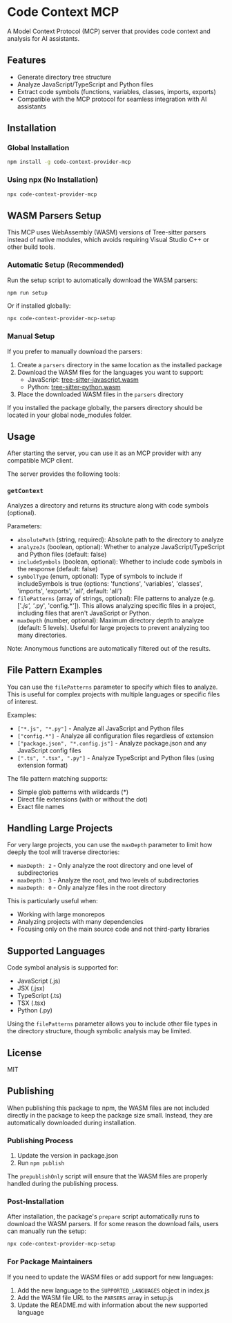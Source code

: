 # Code Context MCP

A Model Context Protocol (MCP) server that provides code context and analysis for AI assistants.

## Features

- Generate directory tree structure
- Analyze JavaScript/TypeScript and Python files
- Extract code symbols (functions, variables, classes, imports, exports)
- Compatible with the MCP protocol for seamless integration with AI assistants

## Installation

### Global Installation

```bash
npm install -g code-context-provider-mcp
```

### Using npx (No Installation)

```bash
npx code-context-provider-mcp
```

## WASM Parsers Setup

This MCP uses WebAssembly (WASM) versions of Tree-sitter parsers instead of native modules, which avoids requiring Visual Studio C++ or other build tools.

### Automatic Setup (Recommended)

Run the setup script to automatically download the WASM parsers:

```bash
npm run setup
```

Or if installed globally:

```bash
npx code-context-provider-mcp-setup
```

### Manual Setup

If you prefer to manually download the parsers:

1. Create a `parsers` directory in the same location as the installed package
2. Download the WASM files for the languages you want to support:
   - JavaScript: [tree-sitter-javascript.wasm](https://github.com/tree-sitter/tree-sitter-javascript/releases)
   - Python: [tree-sitter-python.wasm](https://github.com/tree-sitter/tree-sitter-python/releases)
3. Place the downloaded WASM files in the `parsers` directory

If you installed the package globally, the parsers directory should be located in your global node_modules folder.

## Usage

After starting the server, you can use it as an MCP provider with any compatible MCP client.

The server provides the following tools:

### `getContext`

Analyzes a directory and returns its structure along with code symbols (optional).

Parameters:
- `absolutePath` (string, required): Absolute path to the directory to analyze
- `analyzeJs` (boolean, optional): Whether to analyze JavaScript/TypeScript and Python files (default: false)
- `includeSymbols` (boolean, optional): Whether to include code symbols in the response (default: false)
- `symbolType` (enum, optional): Type of symbols to include if includeSymbols is true (options: 'functions', 'variables', 'classes', 'imports', 'exports', 'all', default: 'all')
- `filePatterns` (array of strings, optional): File patterns to analyze (e.g. ['*.js', '*.py', 'config.*']). This allows analyzing specific files in a project, including files that aren't JavaScript or Python.
- `maxDepth` (number, optional): Maximum directory depth to analyze (default: 5 levels). Useful for large projects to prevent analyzing too many directories.

Note: Anonymous functions are automatically filtered out of the results.

## File Pattern Examples

You can use the `filePatterns` parameter to specify which files to analyze. This is useful for complex projects with multiple languages or specific files of interest.

Examples:
- `["*.js", "*.py"]` - Analyze all JavaScript and Python files
- `["config.*"]` - Analyze all configuration files regardless of extension
- `["package.json", "*.config.js"]` - Analyze package.json and any JavaScript config files
- `[".ts", ".tsx", ".py"]` - Analyze TypeScript and Python files (using extension format)

The file pattern matching supports:
- Simple glob patterns with wildcards (*)
- Direct file extensions (with or without the dot)
- Exact file names

## Handling Large Projects

For very large projects, you can use the `maxDepth` parameter to limit how deeply the tool will traverse directories:

- `maxDepth: 2` - Only analyze the root directory and one level of subdirectories
- `maxDepth: 3` - Analyze the root, and two levels of subdirectories
- `maxDepth: 0` - Only analyze files in the root directory

This is particularly useful when:
- Working with large monorepos
- Analyzing projects with many dependencies
- Focusing only on the main source code and not third-party libraries

## Supported Languages

Code symbol analysis is supported for:
- JavaScript (.js)
- JSX (.jsx)
- TypeScript (.ts)
- TSX (.tsx)
- Python (.py)

Using the `filePatterns` parameter allows you to include other file types in the directory structure, though symbolic analysis may be limited.

## License

MIT

## Publishing

When publishing this package to npm, the WASM files are not included directly in the package to keep the package size small. Instead, they are automatically downloaded during installation.

### Publishing Process

1. Update the version in package.json
2. Run `npm publish`

The `prepublishOnly` script will ensure that the WASM files are properly handled during the publishing process.

### Post-Installation

After installation, the package's `prepare` script automatically runs to download the WASM parsers. If for some reason the download fails, users can manually run the setup:

```bash
npx code-context-provider-mcp-setup
```

### For Package Maintainers

If you need to update the WASM files or add support for new languages:

1. Add the new language to the `SUPPORTED_LANGUAGES` object in index.js
2. Add the WASM file URL to the `PARSERS` array in setup.js
3. Update the README.md with information about the new supported language 